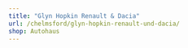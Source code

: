 ```yaml
---
title: "Glyn Hopkin Renault & Dacia"
url: /chelmsford/glyn-hopkin-renault-und-dacia/
shop: Autohaus
---
```

